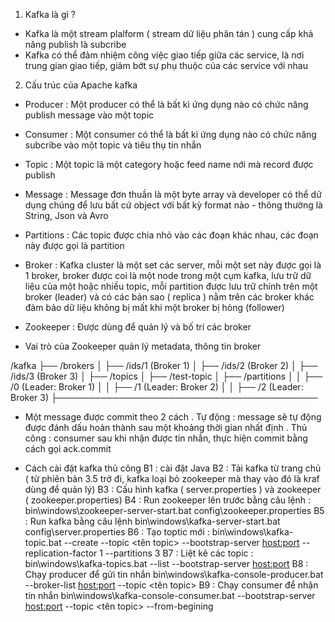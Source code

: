 1. Kafka là gì ? 
- Kafka là một stream plalform ( stream dữ liệu phân tán ) cung cấp khả năng publish là subcribe
- Kafka có thể đảm nhiệm công việc giao tiếp giữa các service, là nơi trung gian giao tiếp, giảm bớt sự phụ thuộc của các service với nhau 

2. Cấu trúc của Apache kafka 
- Producer : Một producer có thể là bất kì ứng dụng nào có chức năng publish message vào một topic
- Consumer : Một consumer có thể là bất kì ứng dụng nào có chức năng subcribe vào một topic và tiêu thụ tin nhắn 
- Topic    : Một topic là một category hoặc feed name nới mà record được publish  
- Message  : Message đơn thuần là một byte array và developer có thể dử dụng chúng để lưu bất cứ object với bất kỳ format nào - thông thường là String, Json và Avro
- Partitions : Các topic được chia nhỏ vào các đoạn khác nhau, các đoạn này được gọi là partition 
- Broker : Kafka cluster là một set các server, mỗi một set này được gọi là 1 broker, broker được coi là một node trong một cụm kafka, lưu trữ dữ liệu của một hoặc nhiều topic, mỗi partition được lưu trữ chính trên một broker (leader) và có các bản sao ( replica ) nằm trên các broker khác đảm bảo dữ liệu không bị mất khi một broker bị hỏng (follower)

- Zookeeper : Được dùng để quản lý và bố trí các broker 
* Vai trò của Zookeeper quản lý metadata, thông tin broker 

/kafka
  ├── /brokers
  │     ├── /ids/1  (Broker 1)
  │     ├── /ids/2  (Broker 2)
  │     ├── /ids/3  (Broker 3)
  │
  ├── /topics
  │     ├── /test-topic
  │          ├── /partitions
  │          │     ├── /0 (Leader: Broker 1)
  │          │     ├── /1 (Leader: Broker 2)
  │          │     ├── /2 (Leader: Broker 3)
  ├──────────────────────────────────────────


  * Một message được commit theo 2 cách 
    . Tự động : message sẽ tự động được đánh dấu hoàn thành sau một khoảng thời gian nhất định
    . Thủ công : consumer sau khi nhận được tin nhắn, thực hiện commit bằng cách gọi ack.commit 


  * Cách cài đặt kafka thủ công 
  B1 : cài đặt Java 
  B2 : Tải kafka từ trang chủ ( từ phiên bản 3.5 trở đi, kafka loại bỏ zookeeper mà thay vào đó là kraf dùng để quản lý)
  B3 : Cấu hình kafka ( server.properties ) và zookeeper ( zookeeper.properties) 
  B4 : Run zookeeper lên trước bằng câu lệnh :  
    bin\windows\zookeeper-server-start.bat config\zookeeper.properties
  B5 : Run kafka bằng câu lệnh 
    bin\windows\kafka-server-start.bat config\server.properties
  B6 : Tạo toptic mới : 
    bin\windows\kafka-topic.bat --create --topic <tên topic> --bootstrap-server <host:port> --replication-factor 1 --partitions 3 
  B7 : Liệt kê các topic : 
    bin\windows\kafka-topics.bat --list --bootstrap-server <host:port> 
  B8 : Chạy producer để gửi tin nhắn 
    bin\windows\kafka-console-producer.bat --broker-list <host:port> --topic <tên topic>
  B9 : Chạy consumer để nhận tin nhắn 
    bin\windows\kafka-console-consumer.bat --bootstrap-server <host:port> --topic <tên topic> --from-begining